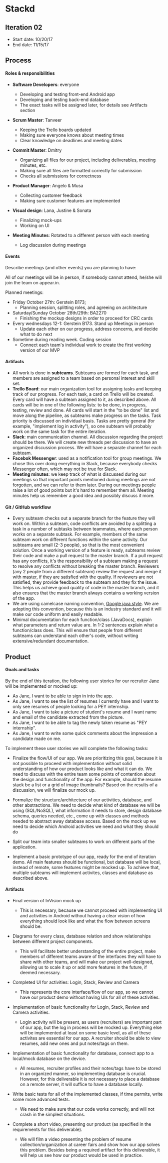 # Stackd


## Iteration 02

 * Start date: 10/20/17
 * End date: 11/15/17

## Process

#### Roles & responsibilities
* **Software Developers**: everyone
	* Developing and testing front-end Android app
	* Developing and testing back-end database
	* The exact tasks will be assigned later, for details see Artifacts section
* **Scrum Master**: Tanveer
	* Keeping the Trello boards updated
	* Making sure everyone knows about meeting times 
	* Clear knowledge on deadlines and meeting dates
	
* **Commit Master**: Dmitry
	* Organizing all files for our project, including deliverables, meeting minutes, etc.
	* Making sure all files are formatted correctly for submission
	* Checks all submissions for correctness
* **Product Manager**:  Angelo & Musa
	* Collecting customer feedback
	* Making sure customer features are implemented
* **Visual design**: Lana, Justine & Sonata
	* Finalizing mock-ups
	* Working on UI
* **Meeting Minutes**: Rotated to a different person with each meeting
	* Log discussion during meetings


#### Events

Describe meetings (and other events) you are planning to have:

All of our meetings will be in person, if somebody cannot attend, he/she will join the team on appear.in. 

Planned meetings:

 * Friday October 27th: Gerstein B173;
 	* Planning session, splitting roles, and agreeing on architecture
 * Saturday/Sunday October 28th/29th: BA2270
	* Finishing the mockup designs in order to proceed for CRC cards
 * Every wednesdays 12-1: Gerstein B173. Stand up Meetings in person
 	* Update each other on our progress, address concerns, and decide what to do next
 * Sometime during reading week. Coding session
 	* Connect each team's individual work to create the first working version of our MVP

#### Artifacts

* All work is done in **subteams**. Subteams are formed for each task, and members are assigned to a team based on personal interest and skill set.
* **Trello Board**: our main organization tool for assigning tasks and keeping track of our progress. For each task, a card on Trello will be created. Every card will have a subteam assigned to it, as described above. All cards will be in one of the following lists: to be done, in progress, testing, review and done. All cards will start in the "to be done" list and move along the pipeline, as subteams make progress on the tasks. Task priority is discussed on individual basis. Tasks are pretty general (for example, "implement log in activity"), so one subteam will probably work on the same task for the entire iteration.
* **Slack**: main communication channel. All discussion regarding the project should be there. We will create new threads per discussion to have an organized discussion process. We will have a separate channel for each subteam. 
* **Facebok Messenger**: used as a notification tool for group meetings. We chose this over doing everything in Slack, because everybody checks Messenger often, which may not be true for Slack. 
* **Meeting minutes**: we keep track of what is discussed during our meetings so that important points mentioned during meetings are not forgotten, and we can refer to them later. During our meetings people raise a lot of good points but it's hard to remember them all. Meeting minutes help us remember a good idea and possibly discuss it more.

#### Git / GitHub workflow

* Every subteam checks out a separate branch for the feature they will work on. Within a subteam, code conflicts are avoided by a splitting a task in a number of subtasks between teammates, where each person works on a separate subtask. For example, members of the same subteam work on different functions within the same activity. Our subteams are small (2-3 people), so that is the most convenient solution. Once a working version of a feature is ready, subteams review their code and make a pull request to the master branch. If a pull request has any conflicts, it's the responsibility of a subteam making a request to resolve any conflicts without breaking the master branch. Reviewers (any 2 people from a different subteam) review the request and merge it with master, if they are satisfied with the quality. If reviewers are not satisfied, they provide feedback to the subteam and they fix the issue. This helps us achieve good quality of code in the master branch, and it also ensures that the master branch always contains a working version of the app.
* We are using camelcase naming convention, [Google java style](https://google.github.io/styleguide/javaguide.html). We are adopting this convention, because this is an industry standard and it will make our code uniform and easily readable.
* Minimal documentation for each function/class (JavaDocs), explain what parameters and return value are. In 1-2 sentences explain what a function/class does. This will ensure that people from different subteams can understand each other's code, without writing extensive/redundant documentation.


## Product

#### Goals and tasks

By the end of this iteration, the following user stories for our recruiter [Jane](https://app.xtensio.com/folio/ndwhpubh) will be implemented or mocked up: 

* As Jane, I want to be able to sign in into the app.
* As Jane, I want to see the list of resumes I currently have and I want to only see resumes of people looking for a PEY internship.
* As Jane, I want to take a picture of student's resume and I want name and email of the candidate extracted from the picture.
* As Jane, I want to be able to tag the newly taken resume as "PEY internship".
* As Jane, I want to write some quick comments about the impression a candidate made on me.

To implement these user stories we will complete the following tasks:

* Finalize the flow/UI of our app. We are prioritizing this goal, because it is not possible to proceed with implementation without solid understanding of how our product looks like and what it can do. We need to discuss with the entire team some points of contention about the design and functionality of the app. For example, should the resume stack be a list or a grid of image thumbnails? Based on the results of a discussion, we will finalize our mock up.

* Formalize the structure/architecture of our activities, database, and other abstractions. We need to decide what kind of database we will be using (SQL/NoSQL), what information it needs to store, design database schema, queries needed, etc., come up with classes and methods needed to abstract away database access. Based on the mock up we need to decide which Android activities we need and what they should do
* Split our team into smaller subteams to work on different parts of the application. 

* Implement a basic prototype of our app, ready for the end of iteration demo. All main features should be functional, but database will be local, instead of remote, some features might be mocked up. To achieve that, multiple subteams will implement activites, classes and database as described above.


#### Artifacts

* Final version of InVision mock up
	* This is necessary, because we cannot proceed with implementing UI and activities in Android without having a clear vision of how everything should look like and what the flow between screens should be.

* Diagrams for every class, database relation and show relationships between different project components. 
	* This will facilitate better understanding of the entire project, make members of different teams aware of the interfaces they will have to share with other teams, and will make our project well-designed, allowing us to scale it up or add more features in the future, if deemed necessary.

* Completed UI for activities: Login, Stack, Review and Camera
	* This represents the core interface/flow of our app, so we cannot have our product demo without having UIs for all of these activities. 
* Implementation of basic functionality for Login, Stack, Review and Camera activities. 
	* Login activity will be present, as users (recruiters) are important part of our app, but the log in process will be mocked up. Everything else will be implemented at least on some basic level, as all of these activites are essential for our app. A recruiter should be able to view resumes, add new ones and put notes/tags on them.
* Implementation of basic functionality for database, connect app to a local/mock database on the device.
	*  All resumes, recruiter profiles and their notes/tags have to be stored in an organized manner, so implementing database is crucial. However, for this deliverable it is not necessary to place a database on a remote server, it will suffice to have a database locally. 

* Write basic tests for all of the implemented classes, if time permits, write some more advanced tests.
	* We need to make sure that our code works correctly, and will not crash in the simplest situations. 

* Complete a short video, presenting our product (as specified in the requirements for this deliverable).
	* We will film a video presenting the problem of resume collection/organization at career fairs and show how our app solves this problem. Besides being a required artifact for this deliverable, it will help us see how our product would be used in practice. 
